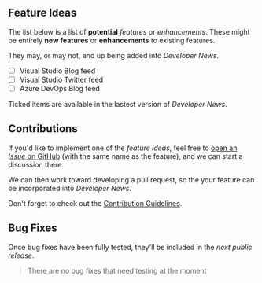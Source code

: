 ## Feature Ideas

The list below is a list of **potential** _features_ or _enhancements_.
These might be entirely **new features** or **enhancements** to existing features.

They may, or may not, end up being added into _Developer News_.

- [ ] Visual Studio Blog feed
- [ ] Visual Studio Twitter feed
- [ ] Azure DevOps Blog feed

Ticked items are available in the lastest version of _Developer News_.

## Contributions

If you'd like to implement one of the _feature ideas_,
feel free to [open an _Issue_ on GitHub][github-issue-fi] (with the same name as the feature),
and we can start a discussion there.

We can then work toward developing a pull request,
so the your feature can be incorporated into _Developer News_.

Don't forget to check out the [Contribution Guidelines][contribution-guidelines].

[github-issue-fi]: https://github.com/luminous-software/developer-news/issues/new?title=&body=&label=enhancement
[contribution-guidelines]: https://github.com/luminous-software/developer-news/blob/master/.github/CONTRIBUTING.md

## Bug Fixes

Once bug fixes have been fully tested, they'll be included in the *next public release*.

>There are no bug fixes that need testing at the moment

[vsix-gallery]: http://vsixgallery.com
